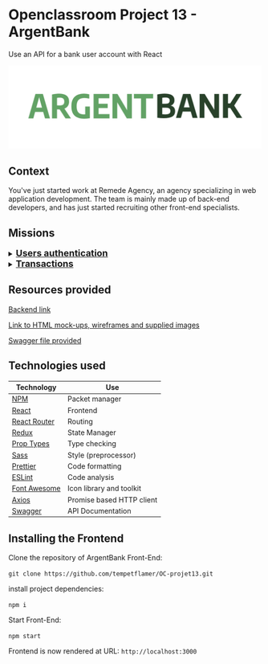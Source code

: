 # Openclassroom Project 13 - ArgentBank
Use an API for a bank user account with React

![](https://raw.githubusercontent.com/tempetflamer/Assets/main/oc/oc13/argent_bank.png)

## Context
You've just started work at Remede Agency, an agency specializing in web application development. The team is mainly made up of back-end developers, and has just started recruiting other front-end specialists. 

## Missions

<details>
  <summary> <b><u><font size="+1">Users authentication</font></u></b></summary>
Creation of a web application allowing customers to log in and manage their accounts and profiles.
</details>

<details>
    <summary> <b><u><font size="+1">Transactions</font></u></b></summary>
  Specify the API endpoints required for a second mission.
</details>

## Resources provided

[Backend link](https://github.com/tempetflamer/OC-projet13-backend)

[Link to HTML mock-ups, wireframes and supplied images](https://github.com/tempetflamer/OC-projet13-backend/tree/master/designs)

[Swagger file provided](https://github.com/tempetflamer/OC-projet13-backend/blob/master/swagger.yaml)

## Technologies used

| Technology                                                | Use             |
| ---------------------------------------------------------- | ----------------------- |
| [NPM](https://www.npmjs.com/)                              | Packet manager |
| [React](https://reactjs.org/)                              | Frontend                |
| [React Router](https://reactrouter.com/)                   | Routing                 |
| [Redux](https://redux.js.org/)                 | State Manager |
| [Prop Types](https://www.npmjs.com/package/prop-types)     | Type checking    |
| [Sass](https://sass-lang.com/)                             | Style (preprocessor)   |
| [Prettier](https://prettier.io/)                           | Code formatting        |
| [ESLint](https://eslint.org/)                              | Code analysis        |
| [Font Awesome](https://www.npmjs.com/package/@fortawesome/fontawesome-free)                              | Icon library and toolkit |
| [Axios](https://www.npmjs.com/package/axios)                              | Promise based HTTP client |
| [Swagger](https://swagger.io/)                                | API Documentation           |


## Installing the Frontend

Clone the repository of ArgentBank Front-End:

`git clone https://github.com/tempetflamer/OC-projet13.git`

install project dependencies:

`npm i`

Start Front-End:

`npm start`

Frontend is now rendered at URL: `http://localhost:3000`